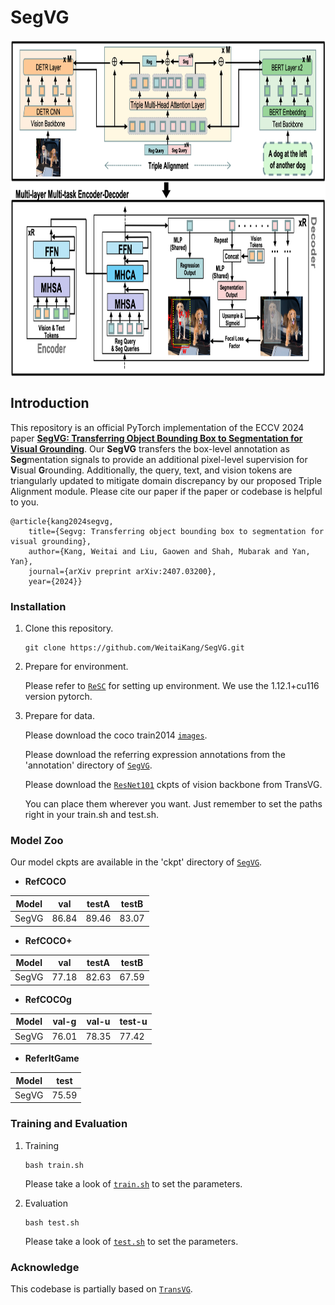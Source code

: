 # SegVG
<p align="center"> <img src='docs/framework.png' align="center" height="540px"> </p>

## **Introduction**


This repository is an official PyTorch implementation of the ECCV 2024 paper [**SegVG: Transferring Object Bounding Box to Segmentation for Visual Grounding**](https://arxiv.org/abs/2407.03200). Our **SegVG** transfers the box-level annotation as **Seg**mentation signals to provide an additional pixel-level supervision for **V**isual **G**rounding.
Additionally, the query, text, and vision tokens are triangularly updated to mitigate domain discrepancy by our proposed Triple Alignment module.
Please cite our paper if the paper or codebase is helpful to you.

    @article{kang2024segvg,
        title={Segvg: Transferring object bounding box to segmentation for visual grounding},
        author={Kang, Weitai and Liu, Gaowen and Shah, Mubarak and Yan, Yan},
        journal={arXiv preprint arXiv:2407.03200},
        year={2024}}

### Installation
1.  Clone this repository.
    ```
    git clone https://github.com/WeitaiKang/SegVG.git
    ```

2.  Prepare for environment. 

    Please refer to [`ReSC`](https://github.com/zyang-ur/ReSC) for setting up environment. We use the 1.12.1+cu116 version pytorch. 

3.  Prepare for data. 

    Please download the coco train2014 [`images`](http://images.cocodataset.org/zips/train2014.zip).
    
     Please download the referring expression annotations from the 'annotation' directory of [`SegVG`](https://drive.google.com/drive/u/0/folders/1oKrM8NefV6F18Lkli092vstdTtPPwlwj). 

    Please download the [`ResNet101`](https://drive.google.com/drive/folders/1SOHPCCR6yElQmVp96LGJhfTP46RxVwzF) ckpts of vision backbone from TransVG.

    You can place them wherever you want. Just remember to set the paths right in your train.sh and test.sh.

### Model Zoo

Our model ckpts are available in the 'ckpt' directory of [`SegVG`](https://drive.google.com/drive/u/0/folders/1oKrM8NefV6F18Lkli092vstdTtPPwlwj).

- **RefCOCO**

| Model   | val     | testA  | testB  |
|---------|---------|--------|--------|
| SegVG   | 86.84   | 89.46  | 83.07  |

- **RefCOCO+**

| Model   | val     | testA  | testB  |
|---------|---------|--------|--------|
| SegVG   | 77.18   | 82.63  | 67.59  |

- **RefCOCOg**

| Model   | val-g   | val-u  | test-u |
|---------|---------|--------|--------|
| SegVG   | 76.01   | 78.35  | 77.42  |

- **ReferItGame**

| Model   | test    |
|---------|---------|
| SegVG   | 75.59   |

### Training and Evaluation

1.  Training
    ```
    bash train.sh
    ```
    Please take a look of [`train.sh`](https://github.com/WeitaiKang/SegVG/blob/0ad3c7e1bf47871f88a74bdebfd635f8e461f744/train.sh) to set the parameters.

2.  Evaluation
    ```
    bash test.sh
    ```
    Please take a look of [`test.sh`](https://github.com/WeitaiKang/SegVG/blob/0ad3c7e1bf47871f88a74bdebfd635f8e461f744/test.sh) to set the parameters.

### Acknowledge
This codebase is partially based on [`TransVG`](https://github.com/djiajunustc/TransVG?tab=readme-ov-file).
